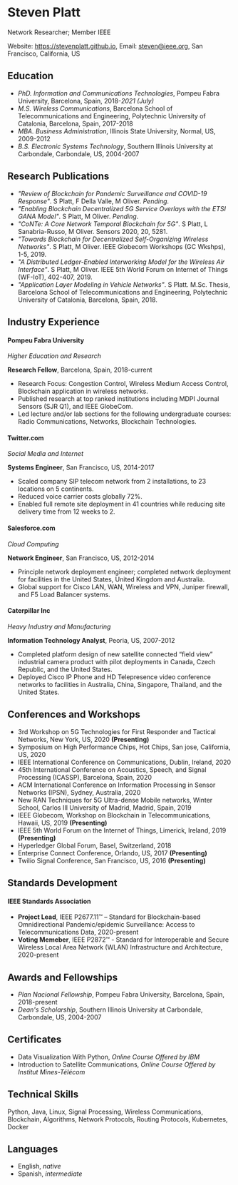 # Steven Platt
Network Researcher; Member IEEE

Website: https://stevenplatt.github.io, Email: steven@ieee.org, San Francisco, California, US

## Education
* *PhD. Information and Communications Technologies*, Pompeu Fabra University, Barcelona, Spain, 2018-*2021 (July)*
* *M.S. Wireless Communications*, Barcelona School of Telecommunications and Engineering, Polytechnic University of Catalonia, Barcelona, Spain, 2017-2018
* *MBA. Business Administration*, Illinois State University, Normal, US, 2009-2012
* *B.S. Electronic Systems Technology*, Southern Illinois University at Carbondale, Carbondale, US, 2004-2007

## Research Publications
* *"Review of Blockchain for Pandemic Surveillance and COVID-19 Response"*. S Platt, F Della Valle, M Oliver. *Pending*.
* *"Enabling Blockchain Decentralized 5G Service Overlays with the ETSI GANA Model"*. S Platt, M Oliver. *Pending*.
* *"CoNTe: A Core Network Temporal Blockchain for 5G"*. S Platt, L Sanabria-Russo, M Oliver. Sensors 2020, 20, 5281.
* *"Towards Blockchain for Decentralized Self-Organizing Wireless Networks"*. S Platt, M Oliver. IEEE Globecom Workshops (GC Wkshps), 1-5, 2019.
* *"A Distributed Ledger-Enabled Interworking Model for the Wireless Air Interface"*. S Platt, M Oliver. IEEE 5th World Forum on Internet of Things (WF-IoT), 402-407, 2019.
* *"Application Layer Modeling in Vehicle Networks"*. S Platt. M.Sc. Thesis, Barcelona School of Telecommunications and Engineering, Polytechnic University of Catalonia, Barcelona, Spain, 2018.

## Industry Experience
#### Pompeu Fabra University
*Higher Education and Research*

**Research Fellow**, Barcelona, Spain, 2018-current

* Research Focus: Congestion Control, Wireless Medium Access Control, Blockchain application in wireless networks.
* Published research at top ranked institutions including MDPI Journal Sensors (SJR Q1), and IEEE GlobeCom.
* Led lecture and/or lab sections for the following undergraduate courses: Radio Communications, Networks, Blockchain Technologies.

#### Twitter.com
*Social Media and Internet*

**Systems Engineer**, San Francisco, US, 2014-2017

* Scaled company SIP telecom network from 2 installations, to 23 locations on 5 continents.
* Reduced voice carrier costs globally 72%. 
* Enabled full remote site deployment in 41 countries while reducing site delivery time from 12 weeks to 2.

#### Salesforce.com
*Cloud Computing*

**Network Engineer**, San Francisco, US, 2012-2014

* Principle network deployment engineer; completed network deployment for facilities in the United States, United Kingdom and Australia.
* Global support for Cisco LAN, WAN, Wireless and VPN, Juniper firewall, and F5 Load Balancer systems.

#### Caterpillar Inc
*Heavy Industry and Manufacturing*

**Information Technology Analyst**, Peoria, US, 2007-2012

* Completed platform design of new satellite connected “field view” industrial camera product with pilot deployments in Canada, Czech Republic, and the United States.
* Deployed Cisco IP Phone and HD Telepresence video conference networks to facilities in Australia, China, Singapore, Thailand, and the United States.

## Conferences and Workshops
* 3rd Workshop on 5G Technologies for First Responder and Tactical Networks, New York, US, 2020 **(Presenting)**
* Symposium on High Performance Chips, Hot Chips, San jose, California, US, 2020
* IEEE International Conference on Communications, Dublin, Ireland, 2020
* 45th International Conference on Acoustics, Speech, and Signal Processing (ICASSP), Barcelona, Spain, 2020
* ACM International Conference on Information Processing in Sensor Networks (IPSN), Sydney, Australia, 2020
* New RAN Techniques for 5G Ultra-dense Mobile networks, Winter School, Carlos III University of Madrid, Madrid, Spain, 2019
* IEEE Globecom, Workshop on Blockchain in Telecommunications, Hawaii, US, 2019 **(Presenting)**
* IEEE 5th World Forum on the Internet of Things, Limerick, Ireland, 2019 **(Presenting)**
* Hyperledger Global Forum, Basel, Switzerland, 2018
* Enterprise Connect Conference, Orlando, US, 2017 **(Presenting)**
* Twilio Signal Conference, San Francisco, US, 2016 **(Presenting)**

## Standards Development
#### IEEE Standards Association
* **Project Lead**, IEEE P2677.11™ – Standard for Blockchain-based Omnidirectional Pandemic/epidemic Surveillance: Access to Telecommunications Data, 2020-present
* **Voting Memeber**, IEEE P2872™ - Standard for Interoperable and Secure Wireless Local Area Network (WLAN) Infrastructure and Architecture, 2020-present

## Awards and Fellowships
* *Plan Nacional Fellowship*, Pompeu Fabra University, Barcelona, Spain, 2018-present
* *Dean's Scholarship*, Southern Illinois University at Carbondale, Carbondale, US, 2004-2007

## Certificates
* Data Visualization With Python, *Online Course Offered by IBM*
* Introduction to Satellite Communications, *Online Course Offered by Institut Mines-Télécom*

## Technical Skills
Python, Java, Linux, Signal Processing, Wireless Communications, Blockchain, Algorithms, Network Protocols, Routing Protocols, Kubernetes, Docker

## Languages
* English, *native*
* Spanish, *intermediate*
